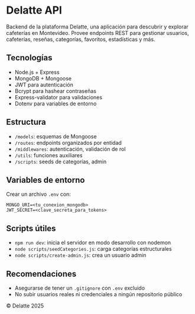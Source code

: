 # Delatte API

Backend de la plataforma Delatte, una aplicación para descubrir y explorar cafeterías en Montevideo. Provee endpoints REST para gestionar usuarios, cafeterías, reseñas, categorías, favoritos, estadísticas y más.

## Tecnologías

- Node.js + Express
- MongoDB + Mongoose
- JWT para autenticación
- Bcrypt para hashear contraseñas
- Express-validator para validaciones
- Dotenv para variables de entorno

## Estructura

- `/models`: esquemas de Mongoose
- `/routes`: endpoints organizados por entidad
- `/middlewares`: autenticación, validación de rol
- `/utils`: funciones auxiliares
- `/scripts`: seeds de categorías, admin

## Variables de entorno

Crear un archivo `.env` con:

```
MONGO_URI=<tu_conexion_mongodb>
JWT_SECRET=<clave_secreta_para_tokens>
```

## Scripts útiles

- `npm run dev`: inicia el servidor en modo desarrollo con nodemon
- `node scripts/seedCategories.js`: carga categorías estructurales
- `node scripts/create-admin.js`: crea un usuario admin

## Recomendaciones

- Asegurarse de tener un `.gitignore` con `.env` excluido
- No subir usuarios reales ni credenciales a ningún repositorio público

© Delatte 2025
